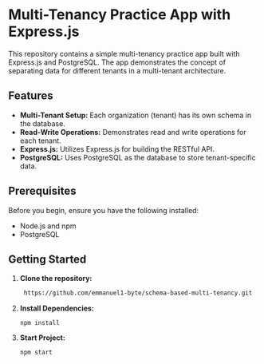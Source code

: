 # Multi-Tenancy Practice App with Express.js

This repository contains a simple multi-tenancy practice app built with Express.js and PostgreSQL. The app demonstrates the concept of separating data for different tenants in a multi-tenant architecture.

## Features

- **Multi-Tenant Setup:** Each organization (tenant) has its own schema in the database.
- **Read-Write Operations:** Demonstrates read and write operations for each tenant.
- **Express.js:** Utilizes Express.js for building the RESTful API.
- **PostgreSQL:** Uses PostgreSQL as the database to store tenant-specific data.

## Prerequisites

Before you begin, ensure you have the following installed:

- Node.js and npm
- PostgreSQL

## Getting Started

1. **Clone the repository:**

   ```bash
    https://github.com/emmanuel1-byte/schema-based-multi-tenancy.git
   ```

2. **Install Dependencies:**
   ```
   npm install
   ```
3. **Start Project:**
    ```
    npm start
    ````
